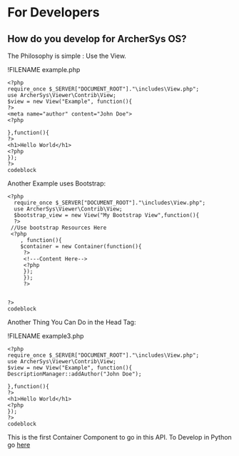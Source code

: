 # For Developers

## How do you develop for ArcherSys OS?

The Philosophy is simple : Use the View.

!FILENAME example.php
```
<?php
require_once $_SERVER["DOCUMENT_ROOT"]."\includes\View.php";
use ArcherSys\Viewer\Contrib\View;
$view = new View("Example", function(){
?>
<meta name="author" content="John Doe">
<?php

},function(){
?>
<h1>Hello World</h1>
<?php
});
?>
codeblock
```
Another Example uses Bootstrap:


```php:example2.php
<?php
  require_once $_SERVER["DOCUMENT_ROOT"]."\includes\View.php";
  use ArcherSys\Viewer\Contrib\View;
  $bootstrap_view = new View("My Bootstrap View",function(){
  ?>
 //Use bootstrap Resources Here
 <?php
    , function(){
    $container = new Container(function(){
     ?>
     <!---Content Here-->
     <?php
     });
     });
     ?>
     
  
?>
codeblock
```

Another Thing You Can Do in the Head Tag:

!FILENAME example3.php
```
<?php
require_once $_SERVER["DOCUMENT_ROOT"]."\includes\View.php";
use ArcherSys\Viewer\Contrib\View;
$view = new View("Example", function(){
DescriptionManager::addAuthor("John Doe");

},function(){
?>
<h1>Hello World</h1>
<?php
});
?>
codeblock

```

This is the first Container Component to go in this API.
To Develop in Python go [here](lib_cmd.md)
